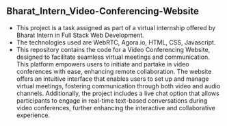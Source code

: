 ## Bharat_Intern_Video-Conferencing-Website
- This project is a task assigned as part of a virtual internship offered by Bharat Intern in Full Stack Web Development.
- The technologies used are WebRTC, Agora.io, HTML, CSS, Javascript.
- This repository contains the code for a Video Conferencing Website, designed to facilitate seamless virtual meetings and communication. This platform empowers users to initiate and partake in video conferences with ease, enhancing remote collaboration. The website offers an intuitive interface that enables users to set up and manage virtual meetings, fostering communication through both video and audio channels. Additionally, the project includes a live chat option that allows participants to engage in real-time text-based conversations during video conferences, further enhancing the interactive and collaborative experience.
